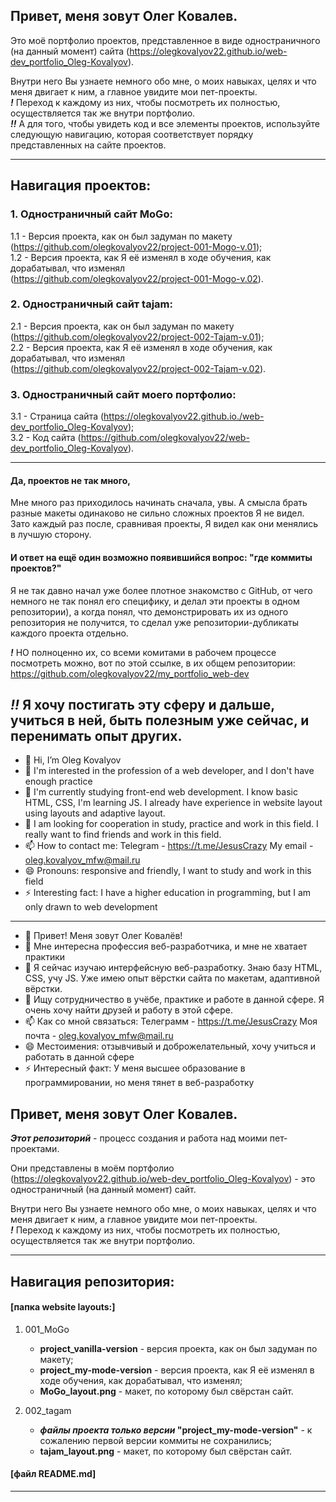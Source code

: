 ## Привет, меня зовут Олег Ковалев.
Это моё портфолио проектов, представленное в виде одностраничного (на данный момент) сайта (https://olegkovalyov22.github.io/web-dev_portfolio_Oleg-Kovalyov).

Внутри него Вы узнаете немного обо мне, о моих навыках, целях и что меня двигает к ним, а главное увидите мои пет-проекты.\
***!*** Переход к каждому из них, чтобы посмотреть их полностью, осуществляется так же внутри портфолио.\
***!!*** А для того, чтобы увидеть код и все элементы проектов, используйте следующую навигацию, которая соответствует порядку представленных на сайте проектов.

_ _ _ _ _ _ _ _ _ _ _ _ _ _ _ _ _ _ _ _ _ _ _ _ _ _ _ _ _ _ _ _ _ _ _ _ _ _ _ _ _ _ _ _ _ _
## Навигация проектов:

### 1. Одностраничный сайт MoGo:
1.1 - Версия проекта, как он был задуман по макету\
(https://github.com/olegkovalyov22/project-001-Mogo-v.01); \
1.2 - Версия проекта, как Я её изменял в ходе обучения, как дорабатывал, что изменял\
(https://github.com/olegkovalyov22/project-001-Mogo-v.02).
 

### 2. Одностраничный сайт tajam:
2.1 - Версия проекта, как он был задуман по макету\
(https://github.com/olegkovalyov22/project-002-Tajam-v.01); \
2.2 - Версия проекта, как Я её изменял в ходе обучения, как дорабатывал, что изменял\
(https://github.com/olegkovalyov22/project-002-Tajam-v.02).

### 3. Одностраничный сайт моего портфолио:
3.1 - Страница сайта (https://olegkovalyov22.github.io./web-dev_portfolio_Oleg-Kovalyov); \
3.2 - Код сайта (https://github.com/olegkovalyov22/web-dev_portfolio_Oleg-Kovalyov).
_ _ _ _ _ _ _ _ _ _ _ _ _ _ _ _ _ _ _ _ _ _ _ _ _ _ _ _ _ _ _ _ _ _ _ _ _ _ _ _ _ _ _ _ _ _

#### Да, проектов не так много,
Мне много раз приходилось начинать сначала, увы. А смысла брать разные макеты одинаково не сильно сложных проектов Я не видел. Зато каждый раз после, сравнивая проекты, Я видел как они менялись в лучшую сторону.


#### И ответ на ещё один возможно появившийся вопрос: "где коммиты проектов?"
Я не так давно начал уже более плотное знакомство с GitHub, от чего немного не так понял его специфику, и делал эти проекты в одном репозитории), а когда понял, что демонстрировать их из одного репозитория не получится, то сделал уже репозитории-дубликаты каждого проекта отдельно.

***!*** НО полноценно их, со всеми комитами в рабочем процессе посмотреть можно, вот по этой ссылке, в их общем репозитории: https://github.com/olegkovalyov22/my_portfolio_web-dev


## ***!!*** Я хочу постигать эту сферу и дальше, учиться в ней, быть полезным уже сейчас, и перенимать опыт других.


- 👋 Hi, I’m Oleg Kovalyov
- 👀 I'm interested in the profession of a web developer, and I don't have enough practice
- 🌱 I'm currently studying front-end web development. I know basic HTML, CSS, I'm learning JS. I already have experience in website layout using layouts and adaptive layout.
- 💞️ I am looking for cooperation in study, practice and work in this field. I really want to find friends and work in this field.
- 📫 How to contact me:
      Telegram - https://t.me/JesusCrazy
      My email - oleg.kovalyov_mfw@mail.ru
- 😄 Pronouns: responsive and friendly, I want to study and work in this field
- ⚡ Interesting fact: I have a higher education in programming, but I am only drawn to web development
_ _ _ _ _

- 👋 Привет! Меня зовут Олег Ковалёв!
- 👀 Мне интересна профессия веб-разработчика, и мне не хватает практики
- 🌱 Я сейчас изучаю интерфейсную веб-разработку. Знаю базу HTML, CSS, учу JS. Уже имею опыт вёрстки сайта по макетам, адаптивной вёрстки.
- 💞️ Ищу сотрудничество в учёбе, практике и работе в данной сфере. Я очень хочу найти друзей и работу в этой сфере.
- 📫 Как со мной связаться:
      Телеграмм - https://t.me/JesusCrazy
      Моя почта - oleg.kovalyov_mfw@mail.ru
- 😄 Местоимения: отзывчивый и доброжелательный, хочу учиться и работать в данной сфере
- ⚡ Интересный факт: У меня высшее образование в программировании, но меня тянет в веб-разработку









## Привет, меня зовут Олег Ковалев.
***Этот репозиторий*** - процесс создания и работа над моими пет-проектами.

Они представлены в моём портфолио (https://olegkovalyov22.github.io/web-dev_portfolio_Oleg-Kovalyov) - это одностраничный (на данный момент) сайт.

Внутри него Вы узнаете немного обо мне, о моих навыках, целях и что меня двигает к ним, а главное увидите мои пет-проекты.\
***!*** Переход к каждому из них, чтобы посмотреть их полностью, осуществляется так же внутри портфолио.

_ _ _ _ _ _ _ _ _ _ _ _ _ _ _ _ _ _ _ _ _ _ _ _ _ _ _ _ _ _ _ _ _ _ _ _ _ _ _ _ _ _ _ _ _ _
## Навигация репозитория:

#### [папка website layouts:]
1. 001_MoGo
   - **project_vanilla-version** - версия проекта, как он был задуман по макету;
   - **project_my-mode-version** - версия проекта, как Я её изменял в ходе обучения, как дорабатывал, что изменял;
   - **MoGo_layout.png** - макет, по которому был свёрстан сайт.

2. 002_tagam
   - **_файлы проекта только версии_ "project_my-mode-version"** - к сожалению первой версии коммиты не сохранились;
   - **tajam_layout.png** - макет, по которому был свёрстан сайт.

#### [файл README.md]
_ _ _ _ _ _ _ _ _ _ _ _ _ _ _ _ _ _ _ _ _ _ _ _ _ _ _ _ _ _ _ _ _ _ _ _ _ _ _ _ _ _ _ _ _ _
